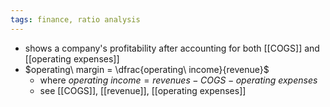 ```yaml
---
tags: finance, ratio analysis
---
```


- shows a company's profitability after accounting for both [[COGS]] and [[operating expenses]]
- $operating\ margin = \dfrac{operating\ income}{revenue}$
	- where $operating\ income = revenues - COGS - operating\ expenses$
	- see [[COGS]], [[revenue]], [[operating expenses]]